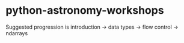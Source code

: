 # python-astronomy-workshops

Suggested progression is introduction -> data types -> flow control -> ndarrays
